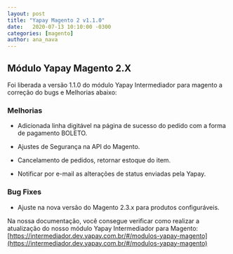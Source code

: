 ```yaml
---
layout: post
title: "Yapay Magento 2 v1.1.0"
date:   2020-07-13 10:10:00 -0300
categories: [magento]
author: ana_nava
---
```


## Módulo Yapay Magento 2.X

Foi liberada a versão 1.1.0 do módulo Yapay Intermediador para magento a correção do bugs e Melhorias abaixo:

<!-- more -->


### **Melhorias**

* Adicionada linha digitável na página de sucesso do pedido com a forma de pagamento BOLETO.

* Ajustes de Segurança na API do Magento.

* Cancelamento de pedidos, retornar estoque do item.

* Notificar por e-mail as alterações de status enviadas pela Yapay.


### **Bug Fixes**

* Ajuste na nova versão do Magento 2.3.x para produtos configuráveis.



Na nossa documentação, você consegue verificar como realizar a atualização do nosso módulo Yapay Intermediador para Magento: [https://intermediador.dev.yapay.com.br/#/modulos-yapay-magento](https://intermediador.dev.yapay.com.br/#/modulos-yapay-magento)


